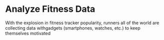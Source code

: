 # Analyze Fitness Data
 With the explosion in fitness tracker popularity, runners all of the world are collecting data withgadgets (smartphones, watches, etc.) to keep themselves motivated
